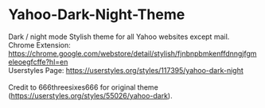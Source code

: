 # Yahoo-Dark-Night-Theme
Dark / night mode Stylish theme for all Yahoo websites except mail.<br>
Chrome Extension: https://chrome.google.com/webstore/detail/stylish/fjnbnpbmkenffdnngjfgmeleoegfcffe?hl=en<br>
Userstyles Page: https://userstyles.org/styles/117395/yahoo-dark-night<br><br>
Credit to 666threesixes666 for original theme (https://userstyles.org/styles/55026/yahoo-dark).
